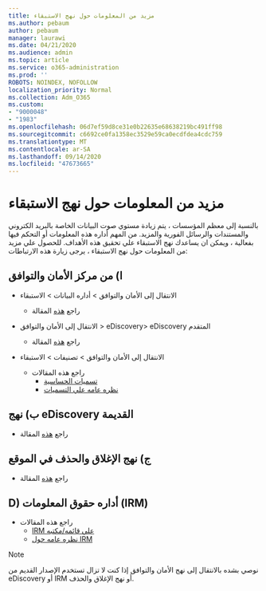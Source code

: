 ```yaml
---
title: مزيد من المعلومات حول نهج الاستبقاء
ms.author: pebaum
author: pebaum
manager: laurawi
ms.date: 04/21/2020
ms.audience: admin
ms.topic: article
ms.service: o365-administration
ms.prod: ''
ROBOTS: NOINDEX, NOFOLLOW
localization_priority: Normal
ms.collection: Adm_O365
ms.custom:
- "9000048"
- "1983"
ms.openlocfilehash: 06d7ef59d8ce31e0b22635e68638219bc491ff98
ms.sourcegitcommit: c6692ce0fa1358ec3529e59ca0ecdfdea4cdc759
ms.translationtype: MT
ms.contentlocale: ar-SA
ms.lasthandoff: 09/14/2020
ms.locfileid: "47673665"
---
```

# <a name="more-info-about-retention-policies"></a>مزيد من المعلومات حول نهج الاستبقاء

بالنسبة إلى معظم المؤسسات ، يتم زيادة مستوي صوت البيانات الخاصة بالبريد الكتروني والمستندات والرسائل الفورية والمزيد. من المهم أداره هذه المعلومات أو التحكم فيها بفعالية ، ويمكن ان يساعدك نهج الاستبقاء علي تحقيق هذه الأهداف. للحصول علي مزيد من المعلومات حول نهج الاستبقاء ، يرجى زيارة هذه الارتباطات:

## <a name="a-from-security-and-compliance-center"></a>ا) من مركز الأمان والتوافق

- الانتقال إلى الأمان والتوافق > أداره البيانات > الاستبقاء
  - راجع [هذه](https://docs.microsoft.com/microsoft-365/compliance/retention-policies) المقالة

- الانتقال إلى الأمان والتوافق > eDiscovery> eDiscovery المتقدم 
  - راجع [هذه](https://docs.microsoft.com/microsoft-365/compliance/ediscovery-cases) المقالة

- الانتقال إلى الأمان والتوافق > تصنيفات > الاستبقاء
  - راجع هذه المقالات
    - [تسميات الحساسية](https://docs.microsoft.com/microsoft-365/compliance/sensitivity-labels)
    - [نظره عامه علي التسميات](https://docs.microsoft.com/microsoft-365/compliance/labels)

## <a name="b-legacy-ediscovery-policies"></a>ب) نهج eDiscovery القديمة

- راجع [هذه](https://support.office.com/article/Set-up-an-eDiscovery-Center-in-SharePoint-Online-A18F8975-AA7F-43B4-A7D6-001D14744D8E) المقالة

## <a name="c-site-closure-and-deletion-policies"></a>ج) نهج الإغلاق والحذف في الموقع

- راجع [هذه](https://support.office.com/article/Use-policies-for-site-closure-and-deletion-A8280D82-27FD-48C5-9ADF-8A5431208BA5) المقالة  

## <a name="d-information-rights-management-irm"></a>D) أداره حقوق المعلومات (IRM)

- راجع هذه المقالات
  - [IRM علي قائمه/مكتبه](https://support.office.com/article/apply-information-rights-management-to-a-list-or-library-3bdb5c4e-94fc-4741-b02f-4e7cc3c54aa1)
  - [نظره عامه حول IRM](https://support.office.com/article/create-and-apply-information-management-policies-eb501fe9-2ef6-4150-945a-65a6451ee9e9)

> [!Note]
> نوصي بشده بالانتقال إلى نهج الأمان والتوافق إذا كنت لا تزال تستخدم الإصدار القديم من eDiscovery أو IRM أو نهج الإغلاق والحذف.
